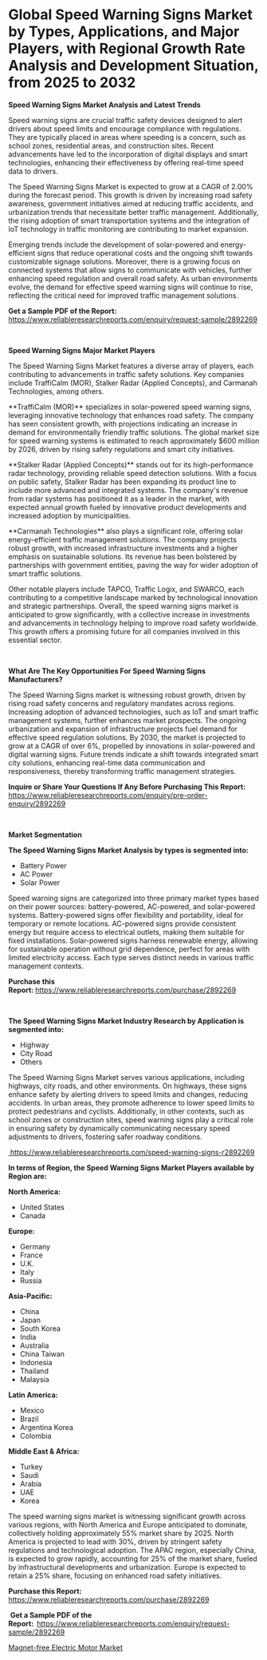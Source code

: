 <p><h1>Global Speed Warning Signs Market by Types, Applications, and Major Players, with Regional Growth Rate Analysis and Development Situation, from 2025 to 2032</h1></p><p><strong>Speed Warning Signs Market Analysis and Latest Trends</strong></p>
<p><p>Speed warning signs are crucial traffic safety devices designed to alert drivers about speed limits and encourage compliance with regulations. They are typically placed in areas where speeding is a concern, such as school zones, residential areas, and construction sites. Recent advancements have led to the incorporation of digital displays and smart technologies, enhancing their effectiveness by offering real-time speed data to drivers.</p><p>The Speed Warning Signs Market is expected to grow at a CAGR of 2.00% during the forecast period. This growth is driven by increasing road safety awareness, government initiatives aimed at reducing traffic accidents, and urbanization trends that necessitate better traffic management. Additionally, the rising adoption of smart transportation systems and the integration of IoT technology in traffic monitoring are contributing to market expansion. </p><p>Emerging trends include the development of solar-powered and energy-efficient signs that reduce operational costs and the ongoing shift towards customizable signage solutions. Moreover, there is a growing focus on connected systems that allow signs to communicate with vehicles, further enhancing speed regulation and overall road safety. As urban environments evolve, the demand for effective speed warning signs will continue to rise, reflecting the critical need for improved traffic management solutions.</p></p>
<p><strong>Get a Sample PDF of the Report:&nbsp;</strong> <a href="https://www.reliableresearchreports.com/enquiry/request-sample/2892269?utm_campaign=3061&utm_medium=2&utm_source=Github&utm_content=ia&utm_term=15032025&utm_id=speed-warning-signs">https://www.reliableresearchreports.com/enquiry/request-sample/2892269</a></p>
<p>&nbsp;</p>
<p><strong>Speed Warning Signs Major Market Players</strong></p>
<p><p>The Speed Warning Signs Market features a diverse array of players, each contributing to advancements in traffic safety solutions. Key companies include TraffiCalm (MOR), Stalker Radar (Applied Concepts), and Carmanah Technologies, among others.</p><p>**TraffiCalm (MOR)** specializes in solar-powered speed warning signs, leveraging innovative technology that enhances road safety. The company has seen consistent growth, with projections indicating an increase in demand for environmentally friendly traffic solutions. The global market size for speed warning systems is estimated to reach approximately $600 million by 2026, driven by rising safety regulations and smart city initiatives.</p><p>**Stalker Radar (Applied Concepts)** stands out for its high-performance radar technology, providing reliable speed detection solutions. With a focus on public safety, Stalker Radar has been expanding its product line to include more advanced and integrated systems. The company's revenue from radar systems has positioned it as a leader in the market, with expected annual growth fueled by innovative product developments and increased adoption by municipalities.</p><p>**Carmanah Technologies** also plays a significant role, offering solar energy-efficient traffic management solutions. The company projects robust growth, with increased infrastructure investments and a higher emphasis on sustainable solutions. Its revenue has been bolstered by partnerships with government entities, paving the way for wider adoption of smart traffic solutions.</p><p>Other notable players include TAPCO, Traffic Logix, and SWARCO, each contributing to a competitive landscape marked by technological innovation and strategic partnerships. Overall, the speed warning signs market is anticipated to grow significantly, with a collective increase in investments and advancements in technology helping to improve road safety worldwide. This growth offers a promising future for all companies involved in this essential sector.</p></p>
<p>&nbsp;</p>
<p><strong>What Are The Key Opportunities For Speed Warning Signs Manufacturers?</strong></p>
<p><p>The Speed Warning Signs market is witnessing robust growth, driven by rising road safety concerns and regulatory mandates across regions. Increasing adoption of advanced technologies, such as IoT and smart traffic management systems, further enhances market prospects. The ongoing urbanization and expansion of infrastructure projects fuel demand for effective speed regulation solutions. By 2030, the market is projected to grow at a CAGR of over 6%, propelled by innovations in solar-powered and digital warning signs. Future trends indicate a shift towards integrated smart city solutions, enhancing real-time data communication and responsiveness, thereby transforming traffic management strategies.</p></p>
<p><strong>Inquire or Share Your Questions If Any Before Purchasing This Report:</strong> <a href="https://www.reliableresearchreports.com/enquiry/pre-order-enquiry/2892269?utm_campaign=3061&utm_medium=2&utm_source=Github&utm_content=ia&utm_term=15032025&utm_id=speed-warning-signs">https://www.reliableresearchreports.com/enquiry/pre-order-enquiry/2892269</a></p>
<p>&nbsp;</p>
<p><strong>Market Segmentation</strong></p>
<p><strong>The Speed Warning Signs Market Analysis by types is segmented into:</strong></p>
<p><ul><li>Battery Power</li><li>AC Power</li><li>Solar Power</li></ul></p>
<p><p>Speed warning signs are categorized into three primary market types based on their power sources: battery-powered, AC-powered, and solar-powered systems. Battery-powered signs offer flexibility and portability, ideal for temporary or remote locations. AC-powered signs provide consistent energy but require access to electrical outlets, making them suitable for fixed installations. Solar-powered signs harness renewable energy, allowing for sustainable operation without grid dependence, perfect for areas with limited electricity access. Each type serves distinct needs in various traffic management contexts.</p></p>
<p><strong>Purchase this Report:&nbsp;</strong><a href="https://www.reliableresearchreports.com/purchase/2892269?utm_campaign=3061&utm_medium=2&utm_source=Github&utm_content=ia&utm_term=15032025&utm_id=speed-warning-signs">https://www.reliableresearchreports.com/purchase/2892269</a></p>
<p>&nbsp;</p>
<p><strong>The Speed Warning Signs Market Industry Research by Application is segmented into:</strong></p>
<p><ul><li>Highway</li><li>City Road</li><li>Others</li></ul></p>
<p><p>The Speed Warning Signs Market serves various applications, including highways, city roads, and other environments. On highways, these signs enhance safety by alerting drivers to speed limits and changes, reducing accidents. In urban areas, they promote adherence to lower speed limits to protect pedestrians and cyclists. Additionally, in other contexts, such as school zones or construction sites, speed warning signs play a critical role in ensuring safety by dynamically communicating necessary speed adjustments to drivers, fostering safer roadway conditions.</p></p>
<p><a href="https://www.reliableresearchreports.com/speed-warning-signs-r2892269?utm_campaign=3061&utm_medium=2&utm_source=Github&utm_content=ia&utm_term=15032025&utm_id=speed-warning-signs">&nbsp;https://www.reliableresearchreports.com/speed-warning-signs-r2892269</a></p>
<p><strong>In terms of Region, the Speed Warning Signs Market Players available by Region are:</strong></p>
<p>
    <p> <strong> North America: </strong>
        <ul>
            <li>United States</li>
            <li>Canada</li>
        </ul>
        </p> 
    <p> <strong> Europe: </strong>
        <ul>
            <li>Germany</li>
            <li>France</li>
            <li>U.K.</li>
            <li>Italy</li>
            <li>Russia</li>
        </ul>
        </p> 
    <p> <strong> Asia-Pacific: </strong>
        <ul>
            <li>China</li>
            <li>Japan</li>
            <li>South Korea</li>
            <li>India</li>
            <li>Australia</li>
            <li>China Taiwan</li>
            <li>Indonesia</li>
            <li>Thailand</li>
            <li>Malaysia</li>
        </ul>
        </p> 
    <p> <strong> Latin America: </strong>
        <ul>
            <li>Mexico</li>
            <li>Brazil</li>
            <li>Argentina Korea</li>
            <li>Colombia</li>
        </ul>
        </p> 
    <p> <strong> Middle East & Africa: </strong>
        <ul>
            <li>Turkey</li>
            <li>Saudi</li>
            <li>Arabia</li>
            <li>UAE</li>
            <li>Korea</li>
        </ul>
    </p>
    </p>
<p><p>The speed warning signs market is witnessing significant growth across various regions, with North America and Europe anticipated to dominate, collectively holding approximately 55% market share by 2025. North America is projected to lead with 30%, driven by stringent safety regulations and technological adoption. The APAC region, especially China, is expected to grow rapidly, accounting for 25% of the market share, fueled by infrastructural developments and urbanization. Europe is expected to retain a 25% share, focusing on enhanced road safety initiatives.</p></p>
<p><strong>Purchase this Report: </strong><a href="https://www.reliableresearchreports.com/purchase/2892269?utm_campaign=3061&utm_medium=2&utm_source=Github&utm_content=ia&utm_term=15032025&utm_id=speed-warning-signs">https://www.reliableresearchreports.com/purchase/2892269</a></p>
<p>&nbsp;<strong>Get a Sample PDF of the Report:&nbsp;&nbsp;</strong><a href="https://www.reliableresearchreports.com/enquiry/request-sample/2892269?utm_campaign=3061&utm_medium=2&utm_source=Github&utm_content=ia&utm_term=15032025&utm_id=speed-warning-signs">https://www.reliableresearchreports.com/enquiry/request-sample/2892269</a></p>
<p><strong></strong></p>
<p><p><a href="https://github.com/stephaniwo144/Market-Research-Report-List-1/blob/main/magnet-free-electric-motor-market.md?utm_campaign=3061&utm_medium=2&utm_source=Github&utm_content=ia&utm_term=15032025&utm_id=speed-warning-signs">Magnet-free Electric Motor Market</a></p></p>